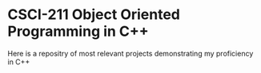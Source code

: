 # CSCI-211 Object Oriented Programming in C++

Here is a repositry of most relevant projects demonstrating my proficiency in C++
